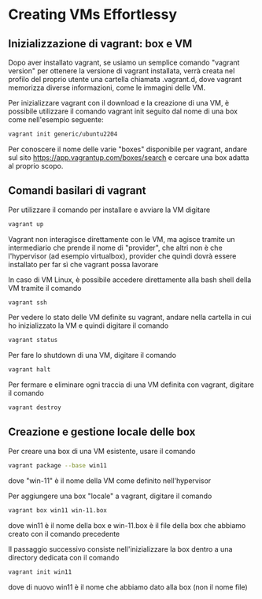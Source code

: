 # Creating VMs Effortlessy

## Inizializzazione di vagrant: box e VM

Dopo aver installato vagrant, se usiamo un semplice comando "vagrant version" per ottenere la versione di vagrant installata, verrà creata nel profilo del proprio utente una cartella chiamata .vagrant.d, dove vagrant memorizza diverse informazioni, come le immagini delle VM.

Per inizializzare vagrant con il download e la creazione di una VM, è possibile utilizzare il comando vagrant init seguito dal nome di una box come nell'esempio seguente:

~~~bash
vagrant init generic/ubuntu2204
~~~

Per conoscere il nome delle varie "boxes" disponibile per vagrant, andare sul sito <https://app.vagrantup.com/boxes/search> e cercare una box adatta al proprio scopo.

## Comandi basilari di vagrant

Per utilizzare il comando per installare e avviare la VM digitare

~~~bash
vagrant up
~~~

Vagrant non interagisce direttamente con le VM, ma agisce tramite un intermediario che prende il nome di "provider", che altri non è che l'hypervisor (ad esempio virtualbox), provider che quindi dovrà essere installato per far sì che vagrant possa lavorare

In caso di VM Linux, è possibile accedere direttamente alla bash shell della VM tramite il comando

~~~bash
vagrant ssh
~~~

Per vedere lo stato delle VM definite su vagrant, andare nella cartella in cui ho inizializzato la VM e quindi digitare il comando

~~~bash
vagrant status
~~~

Per fare lo shutdown di una VM, digitare il comando

~~~bash
vagrant halt
~~~

Per fermare e eliminare ogni traccia di una VM definita con vagrant, digitare il comando

~~~bash
vagrant destroy
~~~

## Creazione e gestione locale delle box

Per creare una box di una VM esistente, usare il comando

~~~bash
vagrant package --base win11
~~~

dove "win-11" è il nome della VM come definito nell'hypervisor

Per aggiungere una box "locale" a vagrant, digitare il comando

~~~bash
vagrant box win11 win-11.box
~~~

dove win11 è il nome della box e win-11.box è il file della box che abbiamo creato con il comando precedente

Il passaggio successivo consiste nell'inizializzare la box dentro a una directory dedicata con il comando

~~~bash
vagrant init win11
~~~

dove di nuovo win11 è il nome che abbiamo dato alla box (non il nome file)